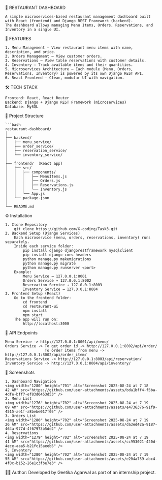 🍴 RESTAURANT DASHBOARD

    A simple microservices-based restaurant management dashboard built with React (frontend) and Django REST Framework (backend).
    The dashboard allows managing Menu Items, Orders, Reservations, and Inventory in a single UI.

🚀 FEATURES

    1. Menu Management — View restaurant menu items with name, description, and price.
    2. Orders Management — View customer orders.
    3. Reservations — View table reservations with customer details.
    4. Inventory — Track available items and their quantities.
    5. Microservices Architecture — Each module (Menu, Orders, Reservations, Inventory) is powered by its own Django REST API.
    6. React Frontend — Clean, modular UI with navigation.

🛠️ TECH STACK

    Frontend: React, React Router
    Backend: Django + Django REST Framework (microservices)
    Database: MySQL

📂 Project Structure

    ```bash
    restaurant-dashboard/
    │
    ├── backend/
    │   ├── menu_service/
    │   ├── order_service/
    │   ├── reservation_service/
    │   └── inventory_service/
    │
    ├── frontend/  (React app)
    │   ├── src/
    │   │   ├── components/
    │   │   │   ├── MenuItems.js
    │   │   │   ├── Orders.js
    │   │   │   ├── Reservations.js
    │   │   │   └── Inventory.js
    │   │   └── App.js
    │   └── package.json
    │
    └── README.md

⚙️ Installation
    
    1. Clone Repository
        git clone https://github.com/G-coding/Task3.git
    2. Backend Setup (Django Services)
        Each microservice (menu, orders, reservations, inventory) runs separately.
        Inside each service folder:
            pip install django djangorestframework mysqlclient
            pip install django-cors-headers
            python manage.py makemigrations
            python manage.py migrate
            python manage.py runserver <port>
        Example:
            Menu Service → 127.0.0.1:8001
            Orders Service → 127.0.0.1:8002
            Reservation Service → 127.0.0.1:8003
            Inventory Service → 127.0.0.1:8004
    3. Frontend Setup (React)
        Go to the frontend folder:
            cd frontend
            cd restaurant-ui
            npm install
            npm start
        The app will run on:
            http://localhost:3000

🔗 API Endpoints

    Menu Service -> http://127.0.0.1:8001/api/menu/
    Orders Service -> To get order id -> http://127.0.0.1:8002/api/order/
                      To order items from menu -> http://127.0.0.1:8002/api/order_item/
    Reservations Service -> http://127.0.0.1:8003/api/reservation/
    Inventory Service -> http://127.0.0.1:8004/api/inventory/

📸 Screenshots

    1. Dashboard Navigation
    <img width="1280" height="701" alt="Screenshot 2025-08-24 at 7 18 42 AM" src="https://github.com/user-attachments/assets/bda1bff4-f5ba-4dfe-bff7-ef83d6453d53" />
    2. Menu List
    <img width="1276" height="702" alt="Screenshot 2025-08-24 at 7 19 09 AM" src="https://github.com/user-attachments/assets/e4736376-91f9-4515-ae1f-a8bebe017f05" />
    3. Orders List
    <img width="1280" height="702" alt="Screenshot 2025-08-24 at 7 19 26 AM" src="https://github.com/user-attachments/assets/da3ed42a-9187-464a-977d-4f67973b5de2" />
    4. Reservations
    <img width="1279" height="702" alt="Screenshot 2025-08-24 at 7 19 41 AM" src="https://github.com/user-attachments/assets/cc953021-420d-4ece-aaa5-b21fc15aeeb5" />
    5. Inventory
    <img width="1280" height="702" alt="Screenshot 2025-08-24 at 7 19 55 AM" src="https://github.com/user-attachments/assets/e204a759-abc4-4f0c-b152-26e1c3fbe7e3" />

👩‍💻 Author: Developed by Geetika Agarwal as part of an internship project.
